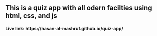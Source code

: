 <h2>This is a quiz app with all odern facilties using html, css, and js </h2>
<h4>Live link: https://hasan-al-mashruf.github.io/quiz-app/</h4>
